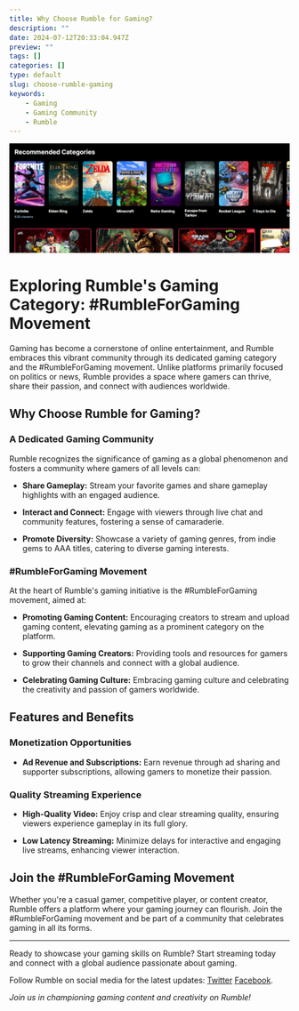 ```yaml
---
title: Why Choose Rumble for Gaming?
description: ""
date: 2024-07-12T20:33:04.947Z
preview: ""
tags: []
categories: []
type: default
slug: choose-rumble-gaming
keywords:
    - Gaming
    - Gaming Community
    - Rumble
---
```


![RumbleForGaming](/images/Post-Thumbnails/RumbleForGaming.png)

# Exploring Rumble's Gaming Category: #RumbleForGaming Movement

Gaming has become a cornerstone of online entertainment, and Rumble embraces this vibrant community through its dedicated gaming category and the #RumbleForGaming movement. Unlike platforms primarily focused on politics or news, Rumble provides a space where gamers can thrive, share their passion, and connect with audiences worldwide.

## Why Choose Rumble for Gaming?

### A Dedicated Gaming Community

Rumble recognizes the significance of gaming as a global phenomenon and fosters a community where gamers of all levels can:

- **Share Gameplay:** Stream your favorite games and share gameplay highlights with an engaged audience.
  
- **Interact and Connect:** Engage with viewers through live chat and community features, fostering a sense of camaraderie.
  
- **Promote Diversity:** Showcase a variety of gaming genres, from indie gems to AAA titles, catering to diverse gaming interests.

### #RumbleForGaming Movement

At the heart of Rumble's gaming initiative is the #RumbleForGaming movement, aimed at:

- **Promoting Gaming Content:** Encouraging creators to stream and upload gaming content, elevating gaming as a prominent category on the platform.
  
- **Supporting Gaming Creators:** Providing tools and resources for gamers to grow their channels and connect with a global audience.
  
- **Celebrating Gaming Culture:** Embracing gaming culture and celebrating the creativity and passion of gamers worldwide.

## Features and Benefits

### Monetization Opportunities

- **Ad Revenue and Subscriptions:** Earn revenue through ad sharing and supporter subscriptions, allowing gamers to monetize their passion.

### Quality Streaming Experience

- **High-Quality Video:** Enjoy crisp and clear streaming quality, ensuring viewers experience gameplay in its full glory.
  
- **Low Latency Streaming:** Minimize delays for interactive and engaging live streams, enhancing viewer interaction.

## Join the #RumbleForGaming Movement

Whether you're a casual gamer, competitive player, or content creator, Rumble offers a platform where your gaming journey can flourish. Join the #RumbleForGaming movement and be part of a community that celebrates gaming in all its forms.

---

Ready to showcase your gaming skills on Rumble? Start streaming today and connect with a global audience passionate about gaming.

Follow Rumble on social media for the latest updates: [Twitter](https://twitter.com/RumbleVideo) [Facebook](https://www.facebook.com/RumbleVideo).

*Join us in championing gaming content and creativity on Rumble!*
